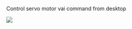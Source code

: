 Control servo motor vai command from desktop 

<img src="https://fbcdn-sphotos-e-a.akamaihd.net/hphotos-ak-xaf1/v/t1.0-9/11053340_869818323064059_5172246502688595958_n.jpg?oh=af380605dd0e8a6f43d0a19e84ce2458&oe=55A77943&__gda__=1437209842_213017e9037f4d06045c31cf688867e3">
 
